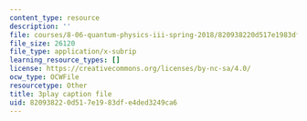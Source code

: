 ```yaml
---
content_type: resource
description: ''
file: courses/8-06-quantum-physics-iii-spring-2018/820938220d517e1983dfe4ded3249ca6_3299996.srt
file_size: 26120
file_type: application/x-subrip
learning_resource_types: []
license: https://creativecommons.org/licenses/by-nc-sa/4.0/
ocw_type: OCWFile
resourcetype: Other
title: 3play caption file
uid: 82093822-0d51-7e19-83df-e4ded3249ca6
---
```

